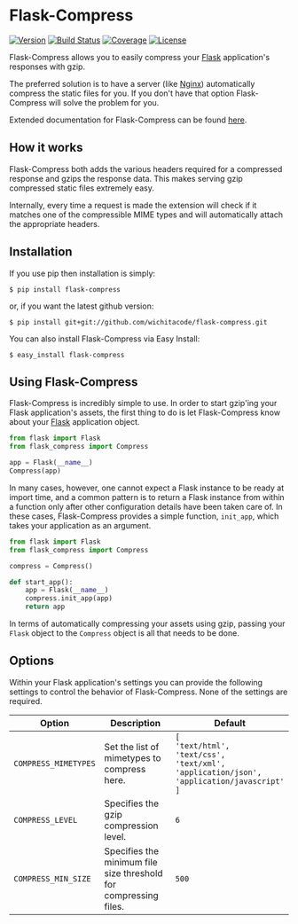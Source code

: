 # Flask-Compress

[![Version](https://img.shields.io/pypi/v/flask-compress.svg)](https://pypi.python.org/pypi/Flask-Compress)
[![Build Status](https://travis-ci.org/libwilliam/flask-compress.png)](https://travis-ci.org/libwilliam/flask-compress)
[![Coverage](https://coveralls.io/repos/wichitacode/flask-compress/badge.svg)](https://coveralls.io/github/wichitacode/flask-compress)
[![License](https://img.shields.io/pypi/l/flask-compress.svg)](https://github.com/libwilliam/flask-compress/blob/master/LICENSE)

Flask-Compress allows you to easily compress your [Flask](http://flask.pocoo.org/) application's responses with gzip.

The preferred solution is to have a server (like [Nginx](http://wiki.nginx.org/Main)) automatically compress the static files for you. If you don't have that option Flask-Compress will solve the problem for you.

Extended documentation for Flask-Compress can be found [here](https://flask-compress.readthedocs.org/en/latest/).


## How it works

Flask-Compress both adds the various headers required for a compressed response and gzips the response data. This makes serving gzip compressed static files extremely easy.

Internally, every time a request is made the extension will check if it matches one of the compressible MIME types and will automatically attach the appropriate headers.


## Installation

If you use pip then installation is simply:

```shell
$ pip install flask-compress
```

or, if you want the latest github version:

```shell
$ pip install git+git://github.com/wichitacode/flask-compress.git
```

You can also install Flask-Compress via Easy Install:

```shell
$ easy_install flask-compress
```


## Using Flask-Compress

Flask-Compress is incredibly simple to use. In order to start gzip'ing your Flask application's assets, the first thing to do is let Flask-Compress know about your [Flask](http://flask.pocoo.org/docs/api/#flask.Flask) application object.

```python
from flask import Flask
from flask_compress import Compress

app = Flask(__name__)
Compress(app)
```

In many cases, however, one cannot expect a Flask instance to be ready at import time, and a common pattern is to return a Flask instance from within a function only after other configuration details have been taken care of. In these cases, Flask-Compress provides a simple function, `init_app`, which takes your application as an argument.

```python
from flask import Flask
from flask_compress import Compress

compress = Compress()

def start_app():
	app = Flask(__name__)
    compress.init_app(app)
    return app
```

In terms of automatically compressing your assets using gzip, passing your `Flask` object to the `Compress` object is all that needs to be done.


## Options

Within your Flask application's settings you can provide the following settings to control the behavior of Flask-Compress. None of the settings are required.

| Option | Description | Default |
| ------ | ----------- | ------- |
| `COMPRESS_MIMETYPES` | Set the list of mimetypes to compress here. | `[`<br>`'text/html',`<br>`'text/css',`<br>`'text/xml',`<br>`'application/json',`<br>`'application/javascript'`<br>`]` |
| `COMPRESS_LEVEL` | Specifies the gzip compression level. | `6` |
| `COMPRESS_MIN_SIZE` | Specifies the minimum file size threshold for compressing files. | `500` |
